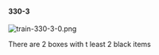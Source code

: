 #### 330-3
![train-330-3-0.png](https://github.com/lil-lab/nlvr/raw/master/nlvr/train/images/13/train-330-3-0.png "train-330-3-0.png")

There are 2 boxes with t least 2 black items